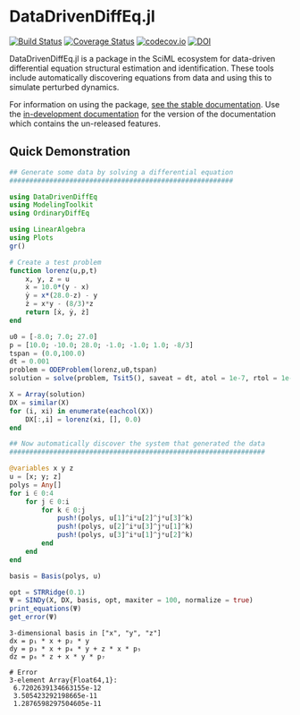# DataDrivenDiffEq.jl

[![Build Status](https://github.com/SciML/DataDrivenDiffEq.jl/workflows/CI/badge.svg)](https://github.com/SciML/DataDrivenDiffEq.jl/actions?query=workflow%3ACI)
[![Coverage Status](https://coveralls.io/repos/JuliaDiffEq/DataDrivenDiffEq.jl/badge.svg?branch=master&service=github)](https://coveralls.io/github/JuliaDiffEq/DataDrivenDiffEq.jl?branch=master)
[![codecov.io](http://codecov.io/github/JuliaDiffEq/DataDrivenDiffEq.jl/coverage.svg?branch=master)](http://codecov.io/github/JuliaDiffEq/DataDrivenDiffEq.jl?branch=master)
[![DOI](https://zenodo.org/badge/212827023.svg)](https://zenodo.org/badge/latestdoi/212827023)


DataDrivenDiffEq.jl is a package in the SciML ecosystem for data-driven differential equation
structural estimation and identification. These tools include automatically discovering equations
from data and using this to simulate perturbed dynamics.

For information on using the package,
[see the stable documentation](https://datadriven.sciml.ai/stable/). Use the
[in-development documentation](https://datadriven.sciml.ai/dev/) for the version of
the documentation which contains the un-released features.

## Quick Demonstration

```julia
## Generate some data by solving a differential equation
########################################################

using DataDrivenDiffEq
using ModelingToolkit
using OrdinaryDiffEq

using LinearAlgebra
using Plots
gr()

# Create a test problem
function lorenz(u,p,t)
    x, y, z = u
    ẋ = 10.0*(y - x)
    ẏ = x*(28.0-z) - y
    ż = x*y - (8/3)*z
    return [ẋ, ẏ, ż]
end

u0 = [-8.0; 7.0; 27.0]
p = [10.0; -10.0; 28.0; -1.0; -1.0; 1.0; -8/3]
tspan = (0.0,100.0)
dt = 0.001
problem = ODEProblem(lorenz,u0,tspan)
solution = solve(problem, Tsit5(), saveat = dt, atol = 1e-7, rtol = 1e-8)

X = Array(solution)
DX = similar(X)
for (i, xi) in enumerate(eachcol(X))
    DX[:,i] = lorenz(xi, [], 0.0)
end

## Now automatically discover the system that generated the data
################################################################

@variables x y z
u = [x; y; z]
polys = Any[]
for i ∈ 0:4
    for j ∈ 0:i
        for k ∈ 0:j
            push!(polys, u[1]^i*u[2]^j*u[3]^k)
            push!(polys, u[2]^i*u[3]^j*u[1]^k)
            push!(polys, u[3]^i*u[1]^j*u[2]^k)
        end
    end
end

basis = Basis(polys, u)

opt = STRRidge(0.1)
Ψ = SINDy(X, DX, basis, opt, maxiter = 100, normalize = true)
print_equations(Ψ)
get_error(Ψ)
```

```
3-dimensional basis in ["x", "y", "z"]
dx = p₁ * x + p₂ * y
dy = p₃ * x + p₄ * y + z * x * p₅
dz = p₆ * z + x * y * p₇

# Error
3-element Array{Float64,1}:
 6.7202639134663155e-12
 3.505423292198665e-11
 1.2876598297504605e-11
```
